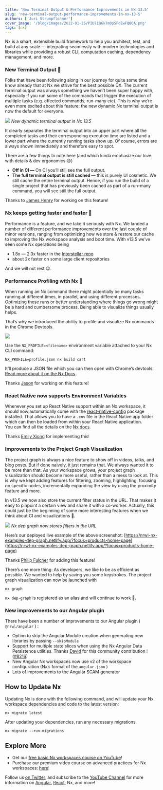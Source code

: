 ```yaml
---
title: 'New Terminal Output & Performance Improvements in Nx 13.5'
slug: 'new-terminal-output-performance-improvements-in-nx-13-5'
authors: ['Juri Strumpflohner']
cover_image: '/blog/images/2022-01-25/PIUl1QGk7mOpSFdEwFQ8OA.png'
tags: [nx]
---
```


Nx is a smart, extensible build framework to help you architect, test, and build at any scale — integrating seamlessly with modern technologies and libraries while providing a robust CLI, computation caching, dependency management, and more.

### New Terminal Output 💅

Folks that have been following along in our journey for quite some time know already that at Nx we strive for the best possible DX. The current terminal output was always something we haven’t been super happy with, especially if you run some of the commands that trigger the execution of multiple tasks (e.g. affected commands, run-many etc). This is why we’re even more excited about this feature: the new dynamic Nx terminal output is now the default for everyone.

![](/blog/images/2022-01-25/81krRElSXV5w2T54DiCBAA.avif)
_New dynamic terminal output in Nx 13.5_

It clearly separates the terminal output into an upper part where all the completed tasks and their corresponding execution time are listed and a lower part where the currently running tasks show up. Of course, errors are always shown immediately and therefore easy to spot.

There are a few things to note here (and which kinda emphasize our love with details & dev ergonomics 😉)

- **Off in CI —** On CI you’ll still see the full output.
- **The full terminal output is still cached —** this is purely UI cosmetic. We still cache the entire terminal output. Hence, if you run the build of a single project that has previously been cached as part of a run-many command, you will see still the full output.

Thanks to [James Henry](https://twitter.com/mrjameshenry) for working on this feature!

### Nx keeps getting faster and faster 🚀

Performance is a feature, and we take it seriously with Nx. We landed a number of different performance improvements over the last couple of minor versions, ranging from optimizing how we store & restore our cache to improving the Nx workspace analysis and boot time. With v13.5 we’ve seen some Nx operations being

- 1.8x — 2.3x faster in the [Interstellar repo](https://github.com/vsavkin/interstellar)
- about 2x faster on some large client repositories

And we will not rest 😉.

### Performance Profiling with Nx 🧐

When running an Nx command there might potentially be many tasks running at different times, in parallel, and using different processes. Optimizing those runs or better understanding where things go wrong might be a hard and cumbersome process. Being able to visualize things usually helps.

That’s why we introduced the ability to profile and visualize Nx commands in the Chrome Devtools.

![](/blog/images/2022-01-25/7vk8AUWRGkDI0vcVX4Ql-g.avif)

Use the `NX_PROFILE=<filename>` environment variable attached to your Nx CLI command:

```shell
NX_PROFILE=profile.json nx build cart
```

It’ll produce a JSON file which you can then open with Chrome’s devtools. [Read more about it on the Nx Docs](/troubleshooting/performance-profiling).

Thanks [Jason](https://twitter.com/FrozenPandaz) for working on this feature!

### React Native now supports Environment Variables

Whenever you set up React Native support within an Nx workspace, it should now automatically come with the [react-native-config](https://github.com/luggit/react-native-config) package installed. That allows you to have a `.env` file in the React Native app folder which can then be loaded from within your React Native application.  
You can find all the details on the [Nx docs](/recipes/react/react-native).

Thanks [Emily Xiong](https://twitter.com/xiongemily) for implementing this!

### Improvements to the Project Graph Visualization

The project graph is always a nice feature to show off in videos, talks, and blog posts. But if done naively, it just remains that. We always wanted it to be more than that. As your workspace grows, your project graph visualization should become more useful, rather than a mess to look at. This is why we kept adding features for filtering, zooming, highlighting, focusing on specific nodes, incrementally expanding the view by using the proximity feature and more.

In v13.5 we now also store the current filter status in the URL. That makes it easy to pinpoint a certain view and share it with a co-worker. Actually, this could just be the beginning of some more interesting features when we think about CI and visualizations 🤔.

![](/blog/images/2022-01-25/RM9hDFIsgLn1X4EX5qsgGg.avif)
_Nx dep graph now stores filters in the URL_

Here’s our deployed live example of the above screenshot: [https://nrwl-nx-examples-dep-graph.netlify.app/?focus=products-home-page](https://nrwl-nx-examples-dep-graph.netlify.app/?focus=products-home-page)

Thanks [Philip Fulcher](https://twitter.com/PhilipJFulcher) for adding this feature!

There’s one more thing: As developers, we like to be as efficient as possible. We wanted to help by saving you some keystrokes. The project graph visualization can now be launched with

```shell
nx graph
```

`nx dep-graph` is registered as an alias and will continue to work 🙂.

### New improvements to our Angular plugin

There have been a number of improvements to our Angular plugin ( `@nrwl/angular` ) :

- Option to skip the Angular Module creation when generating new libraries by passing `--skipModule`
- Support for multiple state slices when using the Nx Angular Data Persistence utilities. Thanks [David](https://medium.com/u/6e7f9350fcdf?source=post_page-----c407bb1c963a--------------------------------) for this community contribution !([#8216](https://github.com/nrwl/nx/pull/8216))
- New Angular Nx workspaces now use v2 of the workspace configuration (Nx’s format of the `angular.json` )
- Lots of improvements to the Angular SCAM generator

## How to Update Nx

Updating Nx is done with the following command, and will update your Nx workspace dependencies and code to the latest version:

```shell
nx migrate latest
```

After updating your dependencies, run any necessary migrations.

```shell
nx migrate --run-migrations
```

## Explore More

- Get our [free basic Nx workspaces course on YouTube](https://youtu.be/2mYLe9Kp9VM)!
- Purchase our premium video course on advanced practices for Nx workspaces: [here](https://nxplaybook.com/p/advanced-nx-workspaces)!

Follow us [on Twitter](https://twitter.com/NxDevTools), and subscribe to the [YouTube Channel](https://youtube.com/nrwl_io?sub_confirmation=1) for more information on [Angular](https://angular.io/), [React](https://reactjs.org/), Nx, and more!
